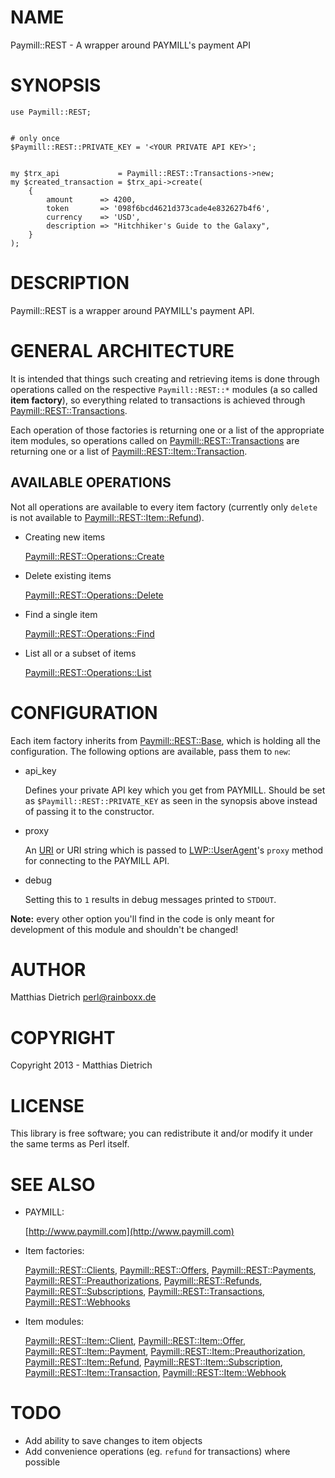 # NAME

Paymill::REST - A wrapper around PAYMILL's payment API

# SYNOPSIS

    use Paymill::REST;
    

    # only once
    $Paymill::REST::PRIVATE_KEY = '<YOUR PRIVATE API KEY>';
    

    my $trx_api             = Paymill::REST::Transactions->new;
    my $created_transaction = $trx_api->create(
        {
            amount      => 4200,
            token       => '098f6bcd4621d373cade4e832627b4f6',
            currency    => 'USD',
            description => "Hitchhiker's Guide to the Galaxy",
        }
    );

# DESCRIPTION

Paymill::REST is a wrapper around PAYMILL's payment API.

# GENERAL ARCHITECTURE

It is intended that things such creating and retrieving items is done through
operations called on the respective `Paymill::REST::*` modules (a so called __item factory__), so
everything related to transactions is achieved
through [Paymill::REST::Transactions](http://search.cpan.org/perldoc?Paymill::REST::Transactions).

Each operation of those factories is returning one or a list of the
appropriate item modules, so operations called on [Paymill::REST::Transactions](http://search.cpan.org/perldoc?Paymill::REST::Transactions)
are returning one or a list of [Paymill::REST::Item::Transaction](http://search.cpan.org/perldoc?Paymill::REST::Item::Transaction).

## AVAILABLE OPERATIONS

Not all operations are available to every item factory (currently only
`delete` is not available to [Paymill::REST::Item::Refund](http://search.cpan.org/perldoc?Paymill::REST::Item::Refund)).

- Creating new items

    [Paymill::REST::Operations::Create](http://search.cpan.org/perldoc?Paymill::REST::Operations::Create)

- Delete existing items

    [Paymill::REST::Operations::Delete](http://search.cpan.org/perldoc?Paymill::REST::Operations::Delete)

- Find a single item

    [Paymill::REST::Operations::Find](http://search.cpan.org/perldoc?Paymill::REST::Operations::Find)

- List all or a subset of items

    [Paymill::REST::Operations::List](http://search.cpan.org/perldoc?Paymill::REST::Operations::List)

# CONFIGURATION

Each item factory inherits from [Paymill::REST::Base](http://search.cpan.org/perldoc?Paymill::REST::Base), which is
holding all the configuration.  The following options are available,
pass them to `new`:

- api\_key

    Defines your private API key which you get from PAYMILL.  Should be set
    as `$Paymill::REST::PRIVATE_KEY` as seen in the synopsis above instead
    of passing it to the constructor.

- proxy

    An [URI](http://search.cpan.org/perldoc?URI) or URI string which is passed to [LWP::UserAgent](http://search.cpan.org/perldoc?LWP::UserAgent)'s `proxy`
    method for connecting to the PAYMILL API.

- debug

    Setting this to `1` results in debug messages printed to `STDOUT`.

__Note:__ every other option you'll find in the code is only meant for
development of this module and shouldn't be changed!

# AUTHOR

Matthias Dietrich <perl@rainboxx.de>

# COPYRIGHT

Copyright 2013 - Matthias Dietrich

# LICENSE

This library is free software; you can redistribute it and/or modify
it under the same terms as Perl itself.

# SEE ALSO

- PAYMILL:

    [http://www.paymill.com](http://www.paymill.com)

- Item factories:

    [Paymill::REST::Clients](http://search.cpan.org/perldoc?Paymill::REST::Clients), [Paymill::REST::Offers](http://search.cpan.org/perldoc?Paymill::REST::Offers), [Paymill::REST::Payments](http://search.cpan.org/perldoc?Paymill::REST::Payments),
    [Paymill::REST::Preauthorizations](http://search.cpan.org/perldoc?Paymill::REST::Preauthorizations), [Paymill::REST::Refunds](http://search.cpan.org/perldoc?Paymill::REST::Refunds),
    [Paymill::REST::Subscriptions](http://search.cpan.org/perldoc?Paymill::REST::Subscriptions), [Paymill::REST::Transactions](http://search.cpan.org/perldoc?Paymill::REST::Transactions),
    [Paymill::REST::Webhooks](http://search.cpan.org/perldoc?Paymill::REST::Webhooks)

- Item modules:

    [Paymill::REST::Item::Client](http://search.cpan.org/perldoc?Paymill::REST::Item::Client), [Paymill::REST::Item::Offer](http://search.cpan.org/perldoc?Paymill::REST::Item::Offer), [Paymill::REST::Item::Payment](http://search.cpan.org/perldoc?Paymill::REST::Item::Payment),
    [Paymill::REST::Item::Preauthorization](http://search.cpan.org/perldoc?Paymill::REST::Item::Preauthorization), [Paymill::REST::Item::Refund](http://search.cpan.org/perldoc?Paymill::REST::Item::Refund),
    [Paymill::REST::Item::Subscription](http://search.cpan.org/perldoc?Paymill::REST::Item::Subscription), [Paymill::REST::Item::Transaction](http://search.cpan.org/perldoc?Paymill::REST::Item::Transaction),
    [Paymill::REST::Item::Webhook](http://search.cpan.org/perldoc?Paymill::REST::Item::Webhook)

# TODO

- Add ability to save changes to item objects
- Add convenience operations (eg. `refund` for transactions) where possible
